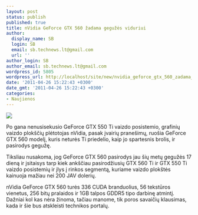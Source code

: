 ```yaml
---
layout: post
status: publish
published: true
title: nVidia GeForce GTX 560 žadama gegužės viduriui
author:
  display_name: SB
  login: SB
  email: sb.technews.lt@gmail.com
  url: ''
author_login: SB
author_email: sb.technews.lt@gmail.com
wordpress_id: 5805
wordpress_url: http://localhost/site/new/nvidia_geforce_gtx_560_zadama_geguzes_viduriui/
date: '2011-04-26 15:22:43 +0300'
date_gmt: '2011-04-26 15:22:43 +0300'
categories:
- Naujienos
---
```

<div class="imgright"><img src="http://technews.lt/upload/GeForceGTX560Ti.jpg"  /></div>
<p>Po gana nenusisekusio GeForce GTX 550 Ti vaizdo posistemio, grafinių vaizdo plokščių plėtotojas nVidia, pasak įvairių pranešimų, ruošia GeForce GTX 560 modelį, kuris neturės Ti priedelio, kaip jo spartesnis brolis, ir pasirodys gegužę.</p>
<p>Tiksliau nusakoma, jog GeForce GTX 560 pasirodys jau šių metų gegužės 17 dieną ir įsitaisys tarp kiek ankščiau pasirodžiusių GTX 560 Ti ir GTX 550 Ti vaizdo posistemių ir įlys į rinkos segmentą, kuriame vaizdo plokštės kainuoja mažiau nei 200 JAV dolerių.</p>
<p>nVidia GeForce GTX 560 turės 336 CUDA branduolius, 56 tekstūros vienetus, 256 bitų pralaidos ir 1GB talpos GDDR5 tipo darbinę atmintį. Dažniai kol kas nėra žinoma, tačiau manome, tik poros savaičių klausimas, kada ir šie bus atskleisti technikos portalų.<br /></p>
